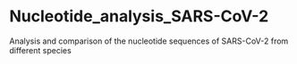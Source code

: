 # Nucleotide_analysis_SARS-CoV-2
Analysis and comparison of the nucleotide sequences of SARS-CoV-2 from different species
